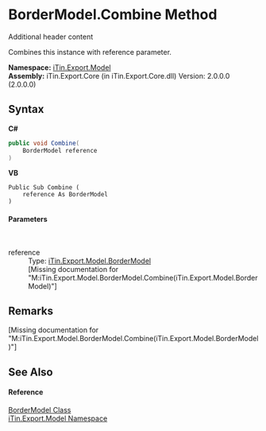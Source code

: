 # BorderModel.Combine Method 
Additional header content 

Combines this instance with reference parameter.

**Namespace:**&nbsp;<a href="N_iTin_Export_Model">iTin.Export.Model</a><br />**Assembly:**&nbsp;iTin.Export.Core (in iTin.Export.Core.dll) Version: 2.0.0.0 (2.0.0.0)

## Syntax

**C#**<br />
``` C#
public void Combine(
	BorderModel reference
)
```

**VB**<br />
``` VB
Public Sub Combine ( 
	reference As BorderModel
)
```


#### Parameters
&nbsp;<dl><dt>reference</dt><dd>Type: <a href="T_iTin_Export_Model_BorderModel">iTin.Export.Model.BorderModel</a><br />\[Missing <param name="reference"/> documentation for "M:iTin.Export.Model.BorderModel.Combine(iTin.Export.Model.BorderModel)"\]</dd></dl>

## Remarks
\[Missing <remarks> documentation for "M:iTin.Export.Model.BorderModel.Combine(iTin.Export.Model.BorderModel)"\]

## See Also


#### Reference
<a href="T_iTin_Export_Model_BorderModel">BorderModel Class</a><br /><a href="N_iTin_Export_Model">iTin.Export.Model Namespace</a><br />